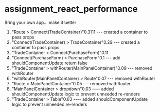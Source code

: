 # assignment_react_performance
Bring your own app... make it better


1. "Route > Connect(TradeContainer)"0.3111  --- created a container to pass props  
2. "Connect(TradeContainer) > TradeContainer"0.29 --- created a container to pass props  
3. "TradeContainer > Connect(PurchaseForm)"0.11  
4. "Connect(PurchaseForm) > PurchaseForm"0.1 --- add shouldComponentUpdate return false   
5. "TradeContainer > withRouter(MainPanelContainer)"0.09  --- removed withRouter
6. "withRouter(MainPanelContainer) > Route"0.07  --- removed withRouter
7. "Route > MainPanelContainer"0.05  --- removed withRouter
8. "MainPanelContainer > dropdown"0.03  ---- added shouldComponentUpdate logic to prevent unneeded re-renders    
9. "TradeContainer > Table"0.03 ---- added shouldComponentUpdate logic to prevent unneeded re-renders    
